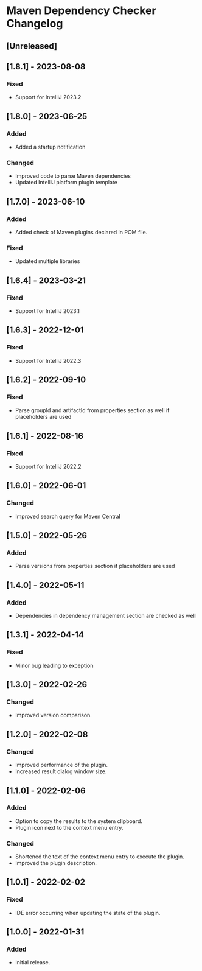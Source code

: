 <!-- Keep a Changelog guide -> https://keepachangelog.com -->

# Maven Dependency Checker Changelog

## [Unreleased]

## [1.8.1] - 2023-08-08

### Fixed
- Support for IntelliJ 2023.2

## [1.8.0] - 2023-06-25

### Added
- Added a startup notification

### Changed
- Improved code to parse Maven dependencies
- Updated IntelliJ platform plugin template

## [1.7.0] - 2023-06-10

### Added
- Added check of Maven plugins declared in POM file.

### Fixed
- Updated multiple libraries

## [1.6.4] - 2023-03-21

### Fixed
- Support for IntelliJ 2023.1

## [1.6.3] - 2022-12-01

### Fixed
- Support for IntelliJ 2022.3

## [1.6.2] - 2022-09-10

### Fixed
- Parse groupId and artifactId from properties section as well if placeholders are used

## [1.6.1] - 2022-08-16

### Fixed
- Support for IntelliJ 2022.2

## [1.6.0] - 2022-06-01

### Changed
- Improved search query for Maven Central

## [1.5.0] - 2022-05-26

### Added
- Parse versions from properties section if placeholders are used

## [1.4.0] - 2022-05-11

### Added
- Dependencies in dependency management section are checked as well

## [1.3.1] - 2022-04-14

### Fixed
- Minor bug leading to exception

## [1.3.0] - 2022-02-26

### Changed
- Improved version comparison.

## [1.2.0] - 2022-02-08

### Changed
- Improved performance of the plugin.
- Increased result dialog window size.

## [1.1.0] - 2022-02-06

### Added
- Option to copy the results to the system clipboard.
- Plugin icon next to the context menu entry.

### Changed
- Shortened the text of the context menu entry to execute the plugin.
- Improved the plugin description.

## [1.0.1] - 2022-02-02

### Fixed
- IDE error occurring when updating the state of the plugin.

## [1.0.0] - 2022-01-31

### Added
- Initial release.